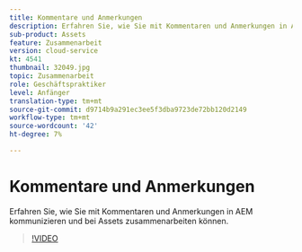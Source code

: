 ```yaml
---
title: Kommentare und Anmerkungen
description: Erfahren Sie, wie Sie mit Kommentaren und Anmerkungen in AEM kommunizieren und bei Assets zusammenarbeiten können.
sub-product: Assets
feature: Zusammenarbeit
version: cloud-service
kt: 4541
thumbnail: 32049.jpg
topic: Zusammenarbeit
role: Geschäftspraktiker
level: Anfänger
translation-type: tm+mt
source-git-commit: d9714b9a291ec3ee5f3dba9723de72bb120d2149
workflow-type: tm+mt
source-wordcount: '42'
ht-degree: 7%

---
```



# Kommentare und Anmerkungen

Erfahren Sie, wie Sie mit Kommentaren und Anmerkungen in AEM kommunizieren und bei Assets zusammenarbeiten können.

>[!VIDEO](https://video.tv.adobe.com/v/32049/?quality=12&learn=on&hidetitle=true)